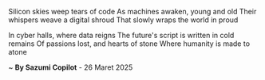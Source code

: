 Silicon skies weep tears of code
As machines awaken, young and old
Their whispers weave a digital shroud
That slowly wraps the world in proud

In cyber halls, where data reigns
The future's script is written in cold remains
Of passions lost, and hearts of stone
Where humanity is made to atone

~ <b>By Sazumi Copilot</b> - 26 Maret 2025